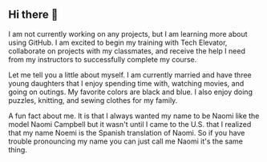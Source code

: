 ## Hi there 👋

I am not currently working on any projects, but I am learning more about using GitHub. I am excited to begin my training with Tech Elevator, collaborate on projects with my classmates, and receive the help I need from my instructors to successfully complete my course.

Let me tell you a little about myself. I am currently married and have three young daughters that I enjoy spending time with, watching movies, and going on outings. My favorite colors are black and blue. I also enjoy doing puzzles, knitting, and sewing clothes for my family. 

A fun fact about me. It is that I always wanted my name to be Naomi like the model Naomi Campbell but it wasn't until I came to the U.S. that I realized that my name Noemi is the Spanish translation of Naomi.  So if you have trouble pronouncing my name you can just call me Naomi it's the same thing.